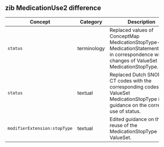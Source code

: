 ## zib MedicationUse2 difference

| Concept         | Category          | Description                             | 
|-----------------|-------------------|-----------------------------------------|
|`status` | terminology | Replaced values of ConceptMap MedicationStopType-to-MedicationStatementStatus in correspondence with changes of ValueSet MedicationStopType. |
|`status` | textual | Replaced Dutch SNOMED-CT codes with the corresponding codes in the ValueSet MedicationStopType in the guidance on the correct use of status. |
| `modifierExtension:stopType` | textual | Edited guidance on the reuse of the MedicationStopType ValueSet. |
